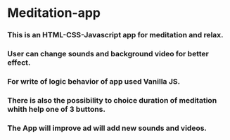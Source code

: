 # Meditation-app
### This is an HTML-CSS-Javascript app for meditation and relax.
### User can change sounds and background video for better effect.
### For write of logic behavior of app used Vanilla JS.
### There is also the possibility to choice duration of meditation whith help  one of 3 buttons.
### The App will improve ad will add new sounds and videos. 
